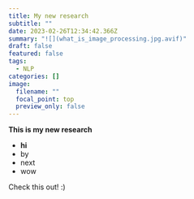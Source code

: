 ```yaml
---
title: My new research
subtitle: ""
date: 2023-02-26T12:34:42.366Z
summary: "![](what_is_image_processing.jpg.avif)"
draft: false
featured: false
tags:
  - NLP
categories: []
image:
  filename: ""
  focal_point: top
  preview_only: false
---
```

**This is my new research**

* **hi**
* by
* next
* wow



Check this out! :)